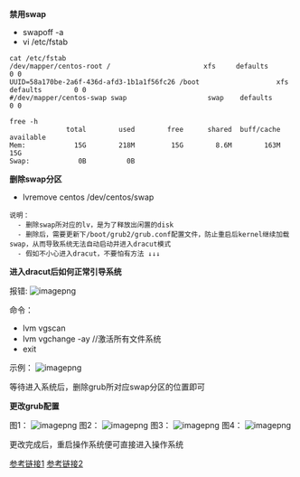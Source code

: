 **禁用swap**

- swapoff -a 
- vi /etc/fstab 

```
cat /etc/fstab
/dev/mapper/centos-root /                       xfs     defaults        0 0
UUID=58a170be-2a6f-436d-afd3-1b1a1f56fc26 /boot                   xfs     defaults        0 0
#/dev/mapper/centos-swap swap                    swap    defaults        0 0

free -h
              total        used        free      shared  buff/cache   available
Mem:            15G        218M         15G        8.6M        163M         15G
Swap:            0B          0B
```
**删除swap分区**

- lvremove centos /dev/centos/swap

```
说明：
  - 删除swap所对应的lv，是为了释放出闲置的disk
  - 删除后，需要更新下/boot/grub2/grub.conf配置文件，防止重启后kernel继续加载swap，从而导致系统无法自动启动并进入dracut模式
  - 假如不小心进入dracut，不要怕有方法 ↓↓↓
```
**进入dracut后如何正常引导系统**

报错:
![imagepng](http://blog.xinbaimiao.ml/upload/03b108b50b934efba821e75656cdfc20_image.png) 

命令：

- lvm vgscan
- lvm vgchange -ay    //激活所有文件系统
- exit

示例：
![imagepng](http://blog.xinbaimiao.ml/upload/9b5ef9fa98dd497fbed3abcbfea9ad1f_image.png) 

等待进入系统后，删除grub所对应swap分区的位置即可

**更改grub配置**

图1：
![imagepng](http://blog.xinbaimiao.ml/upload/4cd54997a52b4f5c9c686d5a036646b5_image.png) 
图2：
![imagepng](http://blog.xinbaimiao.ml/upload/3e723137512c445686209d5925090b3c_image.png) 
图3：
![imagepng](http://blog.xinbaimiao.ml/upload/fc9e06623faf4eafb34e2a38a33fa60d_image.png) 
图4：
![imagepng](http://blog.xinbaimiao.ml/upload/5ea8a723dbc945faa9b8f3a266fa868e_image.png) 

更改完成后，重启操作系统便可直接进入操作系统

[参考链接1](https://unix.stackexchange.com/questions/425045/warning-dev-centos-root-swap-centos-root-does-not-exist-after-configuring-dr)
[参考链接2](https://fedoraproject.org/wiki/How_to_debug_Dracut_problems)


